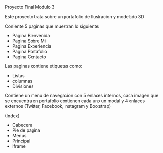 Proyecto Final Modulo 3

Este proyecto trata sobre un portafolio de Ilustracion y modelado 3D

Coniente 5 paginas que muestran lo siguiente:
- Pagina Bienvenida
- Pagina Sobre Mi
- Pagina Experiencia
- Pagina Portafolio
- Pagina Contacto

Las paginas contiene etiquetas como:
- Listas
- columnas
- Divisiones

Contiene un menu de navegacion con 5 enlaces internos, cada imagen que se encuentra en portafolio contienen cada uno un modal y 4 enlaces externos (Twitter, Facebook, Instagram y Bootstrap)

(Index)
- Cabecera
- Pie de pagina
- Menus
- Principal
- iframe

